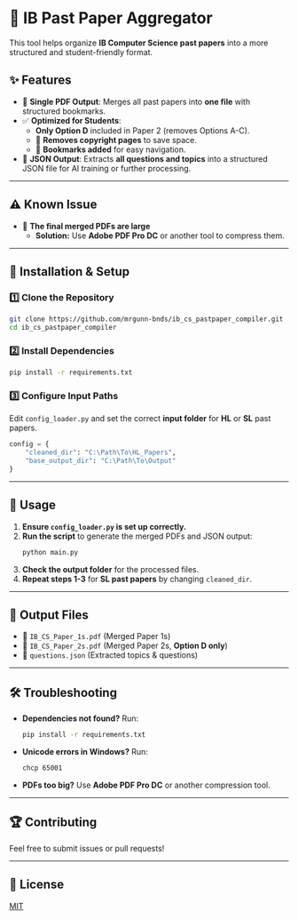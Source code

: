 # 📘 IB Past Paper Aggregator

This tool helps organize **IB Computer Science past papers** into a more structured and student-friendly format.

## ✨ Features
- 📄 **Single PDF Output**: Merges all past papers into **one file** with structured bookmarks.
- ✅ **Optimized for Students**:
  - **Only Option D** included in Paper 2 (removes Options A-C).
  - 🚀 **Removes copyright pages** to save space.
  - 📌 **Bookmarks added** for easy navigation.
- 📝 **JSON Output**: Extracts **all questions and topics** into a structured JSON file for AI training or further processing.

---

## ⚠️ Known Issue
- 🚀 **The final merged PDFs are large**  
  - **Solution:** Use **Adobe PDF Pro DC** or another tool to compress them.

---

## 🔧 Installation & Setup

### 1️⃣ Clone the Repository
```sh
git clone https://github.com/mrgunn-bnds/ib_cs_pastpaper_compiler.git
cd ib_cs_pastpaper_compiler
```

### 2️⃣ Install Dependencies
```sh
pip install -r requirements.txt
```

### 3️⃣ Configure Input Paths
Edit `config_loader.py` and set the correct **input folder** for **HL** or **SL** past papers.

```python
config = {
    "cleaned_dir": "C:\Path\To\HL_Papers",
    "base_output_dir": "C:\Path\To\Output"
}
```

---

## 🚀 Usage
1. **Ensure `config_loader.py` is set up correctly.**
2. **Run the script** to generate the merged PDFs and JSON output:
   ```sh
   python main.py
   ```
3. **Check the output folder** for the processed files.
4. **Repeat steps 1-3** for **SL past papers** by changing `cleaned_dir`.

---

## 📂 Output Files
- 📄 `IB_CS_Paper_1s.pdf` (Merged Paper 1s)
- 📄 `IB_CS_Paper_2s.pdf` (Merged Paper 2s, **Option D only**)
- 📝 `questions.json` (Extracted topics & questions)

---

## 🛠 Troubleshooting
- **Dependencies not found?** Run:
  ```sh
  pip install -r requirements.txt
  ```
- **Unicode errors in Windows?** Run:
  ```sh
  chcp 65001
  ```
- **PDFs too big?** Use **Adobe PDF Pro DC** or another compression tool.

---

## 🏆 Contributing
Feel free to submit issues or pull requests!

---

## 📜 License
[MIT](LICENSE)
